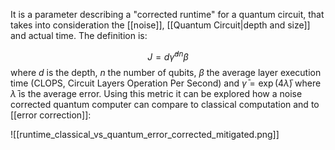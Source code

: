 It is a parameter describing a "corrected runtime" for a quantum circuit, that takes into consideration the [[noise]], [[Quantum Circuit|depth and size]] and actual time. The definition is:

$$J=d \bar{\gamma}^{dn} \beta$$
where $d$ is the depth, $n$ the number of qubits, $\beta$ the average layer execution time (CLOPS, Circuit Layers Operation Per Second) and $\bar{\gamma}=\exp (4\bar{\lambda})$ where $\bar{\lambda}$ is the average error. Using this metric it can be explored how a noise corrected quantum computer can compare to classical computation and to [[error correction]]: 

![[runtime_classical_vs_quantum_error_corrected_mitigated.png]]